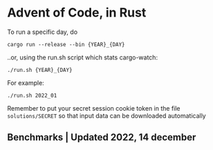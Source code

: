 # Advent of Code, in Rust

To run a specific day, do
```console
cargo run --release --bin {YEAR}_{DAY}
```
..or, using the run.sh script which stats cargo-watch:
```console
./run.sh {YEAR}_{DAY}
```
For example:
```console
./run.sh 2022_01
```

Remember to put your secret session cookie token
in the file `solutions/SECRET` so that input data
can be downloaded automatically

## Benchmarks | Updated 2022, 14 december
```

```
